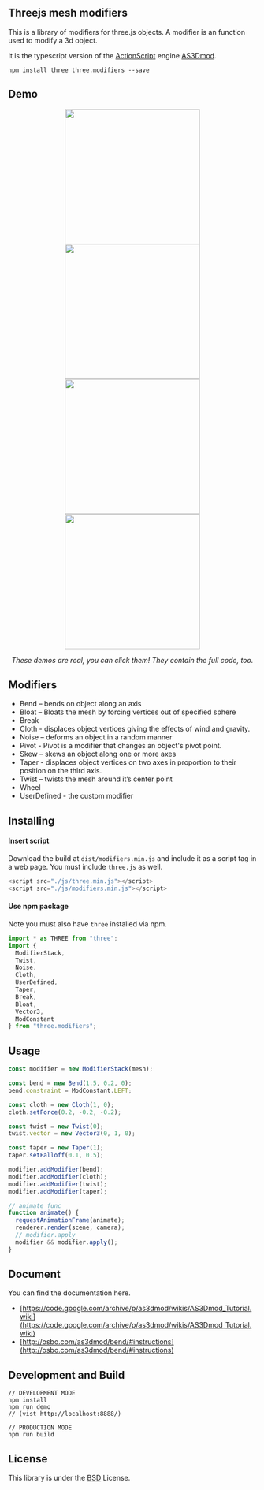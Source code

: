 ## Threejs mesh modifiers

This is a library of modifiers for three.js objects. A modifier is an function used to modify a 3d object.

It is the typescript version of the [ActionScript](https://en.wikipedia.org/wiki/ActionScript) engine [AS3Dmod](https://code.google.com/archive/p/as3dmod/).

```shell
npm install three three.modifiers --save
```

## Demo

<p align="center">
  <a href="https://codesandbox.io/s/three-mesh-modifiers-website-b55p6?file=/src/components/Photo.js"><img width="274" src="https://github.com/drawcall/threejs-mesh-modifiers/blob/master/example/images/thumb/03-min.gif?raw=true" /></a>
  <a href="https://codesandbox.io/s/three-mesh-modifiers-demo2-61b7o?file=/src/components/Modifier.js"><img width="274" src="https://github.com/drawcall/threejs-mesh-modifiers/blob/master/example/images/thumb/04-min.gif?raw=true" /></a>
  <a href="https://drawcall.github.io/threejs-mesh-modifiers/example/demo.html"><img width="274" src="https://github.com/drawcall/threejs-mesh-modifiers/blob/master/example/images/thumb/01-min.gif?raw=true" /></a>
  <a href="https://drawcall.github.io/threejs-mesh-modifiers/example/demo2.html"><img width="274" src="https://github.com/drawcall/threejs-mesh-modifiers/blob/master/example/images/thumb/02-min.gif?raw=true" /></a>
</p>
<p align="middle">
  <i>These demos are real, you can click them! They contain the full code, too.</i>
</p>

## Modifiers

- Bend – bends on object along an axis
- Bloat – Bloats the mesh by forcing vertices out of specified sphere
- Break
- Cloth - displaces object vertices giving the effects of wind and gravity.
- Noise – deforms an object in a random manner
- Pivot - Pivot is a modifier that changes an object's pivot point.
- Skew – skews an object along one or more axes
- Taper - displaces object vertices on two axes in proportion to their position on the third axis.
- Twist – twists the mesh around it’s center point
- Wheel
- UserDefined - the custom modifier

## Installing

#### Insert script

Download the build at `dist/modifiers.min.js` and include it as a script tag in a web page. You must include `three.js` as well.

```javascript
<script src="./js/three.min.js"></script>
<script src="./js/modifiers.min.js"></script>
```

#### Use npm package

Note you must also have `three` installed via npm.

```javascript
import * as THREE from "three";
import {
  ModifierStack,
  Twist,
  Noise,
  Cloth,
  UserDefined,
  Taper,
  Break,
  Bloat,
  Vector3,
  ModConstant
} from "three.modifiers";
```

## Usage

```javascript
const modifier = new ModifierStack(mesh);

const bend = new Bend(1.5, 0.2, 0);
bend.constraint = ModConstant.LEFT;

const cloth = new Cloth(1, 0);
cloth.setForce(0.2, -0.2, -0.2);

const twist = new Twist(0);
twist.vector = new Vector3(0, 1, 0);

const taper = new Taper(1);
taper.setFalloff(0.1, 0.5);

modifier.addModifier(bend);
modifier.addModifier(cloth);
modifier.addModifier(twist);
modifier.addModifier(taper);

// animate func
function animate() {
  requestAnimationFrame(animate);
  renderer.render(scene, camera);
  // modifier.apply
  modifier && modifier.apply();
}
```

## Document

You can find the documentation here.

- [https://code.google.com/archive/p/as3dmod/wikis/AS3Dmod_Tutorial.wiki](https://code.google.com/archive/p/as3dmod/wikis/AS3Dmod_Tutorial.wiki)
- [http://osbo.com/as3dmod/bend/#instructions](http://osbo.com/as3dmod/bend/#instructions)

## Development and Build

```shell
// DEVELOPMENT MODE
npm install
npm run demo
// (vist http://localhost:8888/)

// PRODUCTION MODE
npm run build
```

## License

This library is under the [BSD](https://opensource.org/licenses/BSD-3-Clause) License.

